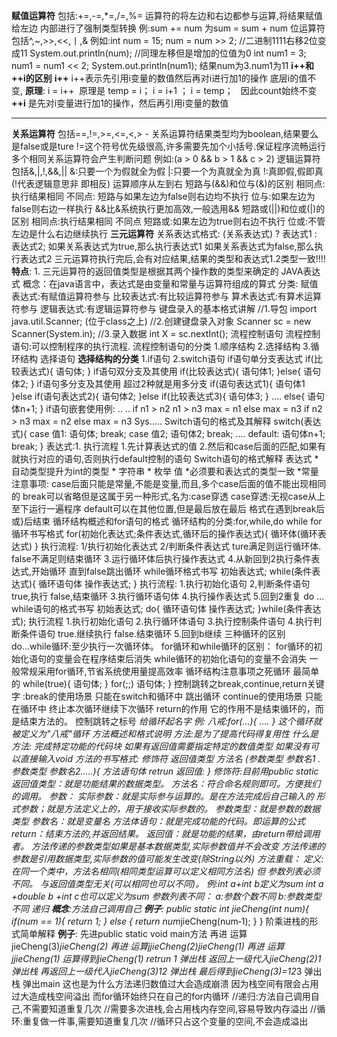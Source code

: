 **赋值运算符**
	包括:+=,-=,*=,/=,%=
	运算符的将左边和右边都参与运算,将结果赋值给左边
	内部进行了强制类型转换
	例:sum += num 为sum = sum + num
	位运算符
	包括^,~,>>,<<,丨,&
	例如:int num = 15;
	num = num >> 2;
	//二进制1111右移2位变成11
	System.out.println(num);
	//同理左移但是增加的位值为0
	int num1 = 3;
	num1 = num1 << 2;
	System.out.println(num1);
	结果num为3.num1为11
**i++和++i的区别**
	**i++**
		i++表示先引用i变量的数值然后再对i进行加1的操作
		底层i的值不变,
		**原理**:
		i = i++  原理是 temp = i； i = i+1 ； i = temp；   因此count始终不变
	**++i**
		是先对i变量进行加1的操作，然后再引用i变量的数值


----
**关系运算符**
	包括\==,!=,>=,<=,<,>
	-
	关系运算符结果类型均为boolean,结果要么是false或是ture
	!=这个符号优先级很高,许多需要先加个小括号.保证程序流畅运行
	多个相同关系运算符会产生判断问题 例如:(a > 0 && b > 1 && c > 2)
	逻辑运算符
	包括&,|,!,&&,||
	&:只要一个为假就全为假
	|:只要一个为真就全为真
	!:真即假,假即真(!代表逻辑意思非 即相反)
	运算顺序从左到右
	短路与(&&)和位与(&)的区别
	相同点:执行结果相同
	不同点:
	短路与如果左边为false则右边均不执行
	位与:如果左边为false则右边一样执行
	&&比&系统执行更加高效,一般选用&&
	短路或(||)和位或(|)的区别
	相同点:执行结果相同
	不同点
	短路或:如果左边为true则右边不执行
	位或:不管左边是什么右边继续执行
**三元运算符**
	关系表达式格式:
	(关系表达式) ? 表达式1 : 表达式2;
	如果关系表达式为true,那么执行表达式1
	如果关系表达式为false,那么执行表达式2
	三元运算符执行完后,会有对应结果,结果的类型和表达式1.2类型一致!!!!
	**特点**:
	1. 三元运算符的返回值类型是根据其两个操作数的类型来确定的
JAVA表达式
	概念：在java语言中，表达式是由变量和常量与运算符组成的算式
	分类:
	赋值表达式:有赋值运算符参与
	比较表达式:有比较运算符参与
	算术表达式:有算术运算符参与
	逻辑表达式:有逻辑运算符参与
键盘录入的基本格式讲解
	//1.导包
	import java.util.Scanner; (位于class之上)
	//2.创建键盘录入对象
	Scanner sc = new Scanner(System.in);
	//3.录入数据
	int X = sc.nextInt();
流程控制语句
	流程控制语句:可以控制程序的执行流程.
	流程控制语句的分类
	1.顺序结构
	2.选择结构
	3.循环结构
选择语句
	**选择结构的分类**
		1.if语句
		2.switch语句
	if语句单分支表达式
		if(比较表达式){
		语句体;
		}
		if语句双分支及其使用
		if(比较表达式){
		语句体1;
		}else{
		语句体2;
		}
		if语句多分支及其使用
		超过2种就是用多分支
		if(语句表达式1){
		语句体1
		}else if(语句表达式2){
		语句体2;
		}else if(比较表达式3){
		语句体3;
		}
		....
		else{
		语句体n+1;
		}
		if语句嵌套使用例:
		..
		..
		if n1 > n2
		n1 > n3
		max = n1
		else
		max = n3
		if n2 > n3
		max = n2
		else
		max = n3
		Sys.....
	Switch语句的格式及其解释
		switch(表达式){
		case 值1:
		语句体;
		break;
		case 值2;
		语句体2;
		break;
		....
		default:
		语句体n+1;
		break;
		}
	表达式:1.
	执行流程
		1.先计算表达式的值
		2.然后和case后面的匹配,如果有就执行对应的语句,否则执行default控制的语句
	Switch语句的格式解释
		表达式
		* 自动类型提升为int的类型
		* 字符串
		* 枚举
		值
		*必须要和表达式的类型一致
		*常量
	注意事项:
		case后面只能是常量,不能是变量,而且,多个case后面的值不能出现相同的
		break可以省略但是这属于另一种形式,名为:case穿透
		case穿透:无视case从上至下运行一遍程序
		default可以在其他位置,但是最后放在最后
		格式在遇到break后或}后结束
		循环结构概述和for语句的格式
循环结构的分类:for,while,do while
	for循环书写格式
	for(初始化表达式;条件表达式,循环后的操作表达式){
	循环体(循环表达式)
	}
	执行流程:
	1/执行初始化表达式
	2/判断条件表达式
	ture满足则运行循环体.
	false不满足则结束循环
	3.运行循环体后执行操作表达式
	4.从新回到2执行条件表达式,开始循环
	直到false跳出循环
	while循环格式书写
	初始表达式;
	while(条件表达式){
	循环语句体
	操作表达式;
	}
	执行流程:
	1.执行初始化语句
	2,判断条件语句
	true,执行
	false,结束循环
	3.执行循环语句体
	4.执行操作表达式
	5.回到2重复
	do ... while语句的格式书写
	初始表达式;
	do{
	循环语句体
	操作表达式;
	}while(条件表达式);
	执行流程
	1.执行初始化语句
	2.执行循环体语句
	3.执行控制条件语句
	4.执行判断条件语句
	true.继续执行
	false.结束循环
	5.回到b继续
	三种循环的区别
		do...while循环:至少执行一次循环体。
		for循环和while循环的区别：
		for循环的初始化语句的变量会在程序结束后消失
		while循环的初始化语句的变量不会消失
		一般常规采用for循环,节省系统使用量提高效率
	循环结构注意事项之死循环
		最简单的
		while(true){
		语句体;
		}
		for(;;)
		语句体;
		}
	控制跳转之break,continue,return关键字
		:break的使用场景
		只能在switch和循环中
		跳出循环
		continue的使用场景
		只能在循环中
		终止本次循环继续下次循环
		return的作用
		它的作用不是结束循环的，而是结束方法的。
		控制跳转之标号
		*给循环起名字
		例: 八戒:for(...){
		....
		}
		这个循环就被定义为"八戒"循环
		方法概述和格式说明
		方法:是为了提高代码得复用性
		什么是方法: 完成特定功能的代码块
		如果有返回值需要指定特定的数值类型
		如果没有可以直接输入void
		方法的书写格式:
		修饰符 返回值类型 方法名 (参数类型 参数名1 .参数类型 参数名2.....){
		方法语句体
		retrun 返回值:
		}
	修饰符:目前用public static
	返回值类型：就是功能结果的数据类型。
	方法名：符合命名规则即可。方便我们的调用。
	参数：
	实际参数：就是实际参与运算的。是在方法完成后自己输入的
	形式参数；就是方法定义上的，用于接收实际参数的。
	参数类型：就是参数的数据类型
	参数名：就是变量名
	方法体语句：就是完成功能的代码。即运算的公式
	return：结束方法的,并返回结果。
	返回值：就是功能的结果，由return带给调用者。
	方法传递的参数类型如果是基本数据类型,实际参数值并不会改变
	方法传递的参数是引用数据类型,实际参数的值可能发生改变(除String以外)
	方法重载：
	定义:
	在同一个类中，方法名相同(相同类型运算可以定义相同方法名)
	但 参数列表必须不同。 与返回值类型无关(可以相同也可以不同)。
	例:int a+int b定义为sum int a +double b +int c也可以定义为sum
	参数列表不同：
	a:参数个数不同
	b:参数类型不同
递归
	**概念**:方法自己调用自己
	**例子**:
	public static int jieCheng(int num){
	if(num == 1){
	return 1;
	} else {
	return num*jieCheng(num‐1);
	}
	}
	阶乘进栈的形式简单解释
	**例子**:
	先进public static void main方法
	再进 运算jieCheng(3)*jieCheng(2)
	再进 运算jjieCheng(2)*jieCheng*(1)
	再进 运算jjieCheng(1)
	运算得到jieCheng(1) retrun 1 弹出栈
	返回上一级代入jieCheng(2)*1 弹出栈
	再返回上一级代入jieCheng(3)*1*2 弹出栈
	最后得到jieCheng(3)=1*2*3 弹出栈
	弹出main
	这也是为什么方法递归数值过大会造成崩溃
	因为栈空间有限会占用过大造成栈空间溢出
	而for循环始终只在自己的for内循环
	//递归:方法自己调用自己,不需要知道重复几次
	//需要多次进栈,会占用栈内存空间,容易导致内存溢出
	//循环:重复做一件事,需要知道重复几次
	//循环只占这个变量的空间,不会造成溢出